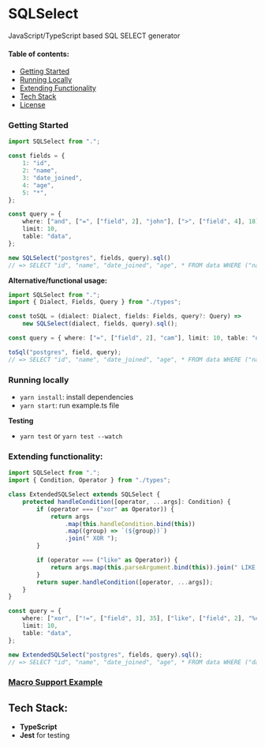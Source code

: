 # SQLSelect
JavaScript/TypeScript based SQL SELECT generator

#### Table of contents:
- [Getting Started](#getting-started)
- [Running Locally](#running-locally)
- [Extending Functionality](#extending-functionality)
- [Tech Stack](#tech-stack)
- [License](./LICENSE.md)

### Getting Started

```ts
import SQLSelect from ".";

const fields = {
    1: "id",
    2: "name",
    3: "date_joined",
    4: "age",
    5: "*",
};

const query = {
    where: ["and", ["=", ["field", 2], "john"], [">", ["field", 4], 18]],
    limit: 10,
    table: "data",
};

new SQLSelect("postgres", fields, query).sql()
// => SELECT "id", "name", "date_joined", "age", * FROM data WHERE ("name" = 'john') AND ("age" > 18) LIMIT 10;
```

**Alternative/functional usage:**

```ts
import SQLSelect from ".";
import { Dialect, Fields, Query } from "./types";

const toSQL = (dialect: Dialect, fields: Fields, query?: Query) =>
    new SQLSelect(dialect, fields, query).sql();

const query = { where: ["=", ["field", 2], "cam"], limit: 10, table: "data" };

toSql("postgres", field, query);
// => SELECT "id", "name", "date_joined", "age", * FROM data WHERE ("name" = 'john') AND ("age" > 18) LIMIT 10;
```
### Running locally

- `yarn install`: install dependencies 
- `yarn start`: run example.ts file

**Testing**
- `yarn test` or `yarn test --watch`

### Extending functionality:

```ts
import SQLSelect from ".";
import { Condition, Operator } from "./types";

class ExtendedSQLSelect extends SQLSelect {
    protected handleCondition([operator, ...args]: Condition) {
        if (operator === ("xor" as Operator)) {
            return args
                .map(this.handleCondition.bind(this))
                .map((group) => `(${group})`)
                .join(" XOR ");
        }

        if (operator === ("like" as Operator)) {
            return args.map(this.parseArgument.bind(this)).join(" LIKE ");
        }
        return super.handleCondition([operator, ...args]);
    }
}

const query = {
    where: ["xor", ["!=", ["field", 3], 35], ["like", ["field", 2], "%cam%"]],
    limit: 10,
    table: "data",
};

new ExtendedSQLSelect("postgres", fields, query).sql();
// => SELECT "id", "name", "date_joined", "age", * FROM data WHERE ("date_joined" <> 35) XOR ("name" LIKE '%cam%') LIMIT 10;
```

### [Macro Support Example](./macro-support/README.md)

## Tech Stack:
- **TypeScript**
- **Jest** for testing

